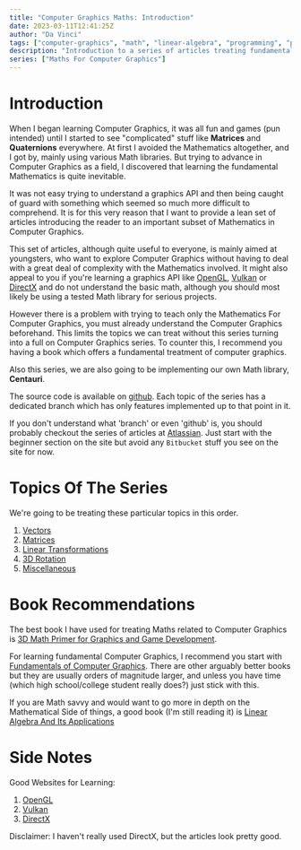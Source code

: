 ```yaml
---
title: "Computer Graphics Maths: Introduction"
date: 2023-03-11T12:41:25Z
author: "Da Vinci"
tags: ["computer-graphics", "math", "linear-algebra", "programming", "python"]
description: "Introduction to a series of articles treating fundamental Mathematics in Computer Graphics."
series: ["Maths For Computer Graphics"]
---
```


# Introduction

When I began learning Computer Graphics, it was all fun and games (pun intended) until I started to see "complicated" stuff like __Matrices__ and __Quaternions__ everywhere. At first I avoided the Mathematics altogether, and I got by, mainly using various Math libraries. But trying to advance in Computer Graphics as a field, I discovered that learning the fundamental Mathematics is quite inevitable. 

It was not easy trying to understand a graphics API and then being caught of guard with something which seemed so much more difficult to comprehend.
It is for this very reason that I want to provide a lean set of articles introducing the reader to an important subset of Mathematics in Computer Graphics.

This set of articles, although quite useful to everyone, is mainly aimed at youngsters, who want to explore Computer Graphics without having to deal with a great deal of complexity with the Mathematics involved.
It might also appeal to you if you're learning a graphics API like [OpenGL](www.opengl.org), [Vulkan](vulkan.org) or [DirectX](https://en.wikipedia.org/wiki/DirectX) and do not understand the basic math, although you should most likely be using a tested Math library for serious projects.

However there is a problem with trying to teach only the Mathematics For Computer Graphics, you must already understand the Computer Graphics beforehand. This limits the topics we can treat without this series turning into a full on Computer Graphics series. To counter this, I recommend you having a book which offers a fundamental treatment of computer graphics.

Also this series, we are also going to be implementing our own Math library, __Centauri__.

The source code is available on [github](https://www.github.com/osborngh). Each topic of the series has a dedicated branch which has only features implemented up to that point in it.

If you don't understand what 'branch' or even 'github' is, you should probably checkout the series of articles at [Atlassian](https://www.atlassian.com/git/tutorials). Just start with the beginner section on the site but avoid any `Bitbucket` stuff you see on the site for now.

# Topics Of The Series

We're going to be treating these particular topics in this order.

1. [Vectors](/post-2.md)
1. [Matrices](/post-3.md)
1. [Linear Transformations](/post-4.md)
1. [3D Rotation](/post-5.md)
1. [Miscellaneous](/post-6.md)

# Book Recommendations

The best book I have used for treating Maths related to Computer Graphics is [3D Math Primer for Graphics and Game Development](https://www.amazon.com/Math-Primer-Graphics-Game-Development/dp/1568817231).

For learning fundamental Computer Graphics, I recommend you start with [Fundamentals of Computer Graphics](https://www.amazon.com/Fundamentals-Computer-Graphics-Steve-Marschner/dp/1482229390). There are other arguably better books but they are usually orders of magnitude larger, and unless you have time (which high school/college student really does?) just stick with this.

If you are Math savvy and would want to go more in depth on the Mathematical Side of things, a good book (I'm still reading it) is [Linear Algebra And Its Applications](https://www.amazon.com/Linear-Algebra-Its-Applications-5th/dp/032198238X)

# Side Notes

Good Websites for Learning:

1. [OpenGL](https://www.learnopengl.com)
2. [Vulkan](https://vulkan-tutorial.org)
3. [DirectX](https://directxtutorial.com)

Disclaimer: I haven't really used DirectX, but the articles look pretty good.
